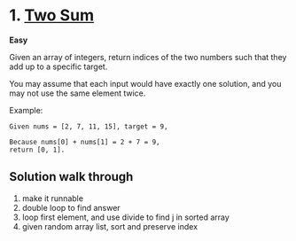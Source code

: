 # 1. [Two Sum](https://leetcode.com/problems/two-sum/)

**Easy**

Given an array of integers, return indices of the two numbers such that they add up to a specific target.

You may assume that each input would have exactly one solution, and you may not use the same element twice.

Example:

```
Given nums = [2, 7, 11, 15], target = 9,

Because nums[0] + nums[1] = 2 + 7 = 9,
return [0, 1].
```


## Solution walk through

1. make it runnable
2. double loop to find answer
3. loop first element, and use divide to find j in sorted array
4. given random array list, sort and preserve index
